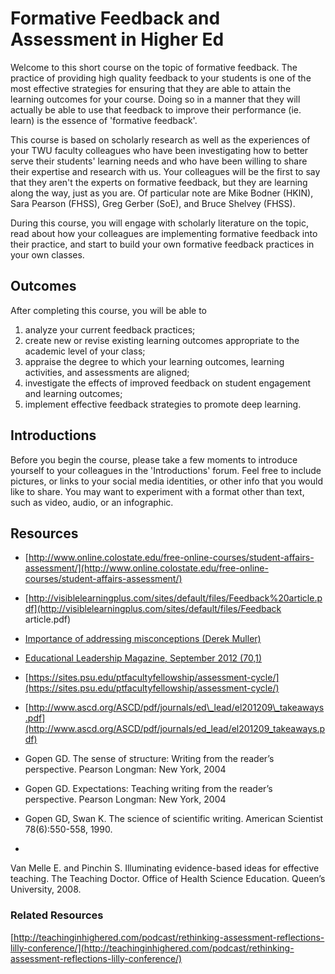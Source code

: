 # Formative Feedback and Assessment in Higher Ed

Welcome to this short course on the topic of formative feedback. The practice of providing high quality feedback to your students is one of the most effective strategies for ensuring that they are able to attain the learning outcomes for your course. Doing so in a manner that they will actually be able to use that feedback to improve their performance (ie. learn) is the essence of 'formative feedback'.

This course is based on scholarly research as well as the experiences of your TWU faculty colleagues who have been investigating how to better serve their students' learning needs and who have been willing to share their expertise and research with us. Your colleagues will be the first to say that they aren't the experts on formative feedback, but they are learning along the way, just as you are. Of particular note are Mike Bodner (HKIN), Sara Pearson (FHSS), Greg Gerber (SoE), and Bruce Shelvey (FHSS).

During this course, you will engage with scholarly literature on the topic, read about how your colleagues are implementing formative feedback into their practice, and start to build your own formative feedback practices in your own classes.
  
## Outcomes

After completing this course, you will be able to

1. analyze your current feedback practices;
2. create new or revise existing learning outcomes appropriate to the academic level of your class;
3. appraise the degree to which your learning outcomes, learning activities, and assessments are aligned;
4. investigate the effects of improved feedback on student engagement and learning outcomes;
5. implement effective feedback strategies to promote deep learning.

## Introductions

Before you begin the course, please take a few moments to introduce yourself to your colleagues in the 'Introductions' forum. Feel free to include pictures, or links to your social media identities, or other info that you would like to share. You may want to experiment with a format other than text, such as video, audio, or an infographic.

## Resources

* [http://www.online.colostate.edu/free-online-courses/student-affairs-assessment/](http://www.online.colostate.edu/free-online-courses/student-affairs-assessment/)

* [http://visiblelearningplus.com/sites/default/files/Feedback%20article.pdf](http://visiblelearningplus.com/sites/default/files/Feedback article.pdf)

* [Importance of addressing misconceptions \(Derek Muller\)](https://youtu.be/eVtCO84MDj8)

* [Educational Leadership Magazine, September 2012 \(70,1\) ](http://www.ascd.org/publications/educational-leadership/sept12/vol70/num01/toc.aspx)

* [https://sites.psu.edu/ptfacultyfellowship/assessment-cycle/](https://sites.psu.edu/ptfacultyfellowship/assessment-cycle/)

* [http://www.ascd.org/ASCD/pdf/journals/ed\_lead/el201209\_takeaways.pdf](http://www.ascd.org/ASCD/pdf/journals/ed_lead/el201209_takeaways.pdf)

* Gopen GD. The sense of structure: Writing from the reader’s perspective. Pearson Longman: New York, 2004

* Gopen GD. Expectations: Teaching writing from the reader’s perspective. Pearson Longman: New York, 2004

* Gopen GD, Swan K. The science of scientific writing. American Scientist 78(6):550-558, 1990. 

* Van Melle E. and Pinchin S. Illuminating evidence-based ideas for effective teaching. The Teaching Doctor. Office of Health Science Education. Queen’s University, 2008.


### Related Resources

[http://teachinginhighered.com/podcast/rethinking-assessment-reflections-lilly-conference/](http://teachinginhighered.com/podcast/rethinking-assessment-reflections-lilly-conference/)

